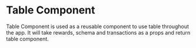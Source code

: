 # Table Component

Table Component is used as a reusable component to use table throughout the app. It will take rewards, schema and transactions as a props and return table component.
